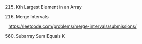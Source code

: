 215. Kth Largest Element in an Array 

56. Merge Intervals 

https://leetcode.com/problems/merge-intervals/submissions/  

560. Subarray Sum Equals K     

